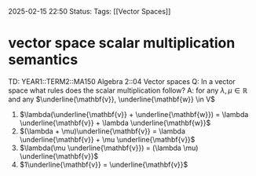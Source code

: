 2025-02-15 22:50
Status: 
Tags: [[Vector Spaces]]
# vector space scalar multiplication semantics

TD: YEAR1::TERM2::MA150 Algebra 2::04 Vector spaces 
Q: In a vector space what rules does the scalar multiplication follow?
A: for any $\lambda, \mu \in \mathbb{R}$ and any $\underline{\mathbf{v}}, \underline{\mathbf{w}} \in V$
1) $\lambda(\underline{\mathbf{v}} + \underline{\mathbf{w}}) = \lambda \underline{\mathbf{v}} + \lambda \underline{\mathbf{w}}$ 
2) $(\lambda + \mu)\underline{\mathbf{v}} = \lambda \underline{\mathbf{v}} + \mu \underline{\mathbf{v}}$
3) $\lambda(\mu \underline{\mathbf{v}}) = (\lambda \mu) \underline{\mathbf{v}}$
4) $1\underline{\mathbf{v}} = \underline{\mathbf{v}}$
<!--ID: 1739660029111-->

